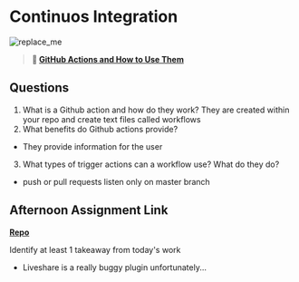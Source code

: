# Continuos Integration

![replace_me](https://codeworks.blob.core.windows.net/public/assets/img/illustrations/placeholder.svg)

> **📖 [GitHub Actions and How to Use Them](https://codeworksacademy.com/fs-student-guide/resources/wk8-9/05-Github-Actions)**

## Questions

1. What is a Github action and how do they work?
They are created within your repo and create text files called workflows
2. What benefits do Github actions provide?
- They provide information for the user
3. What types of trigger actions can a workflow use? What do they do?
- push or pull requests listen only on master branch
## Afternoon Assignment Link

**[Repo](https://github.com/Enderdr4gon74/Ping-Pong-TT)**

Identify at least 1 takeaway from today's work
- Liveshare is a really buggy plugin unfortunately...